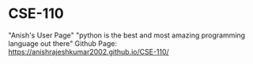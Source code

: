 # CSE-110
"Anish's User Page" 
"python is the best and most amazing programming language out there"
Github Page: https://anishrajeshkumar2002.github.io/CSE-110/
